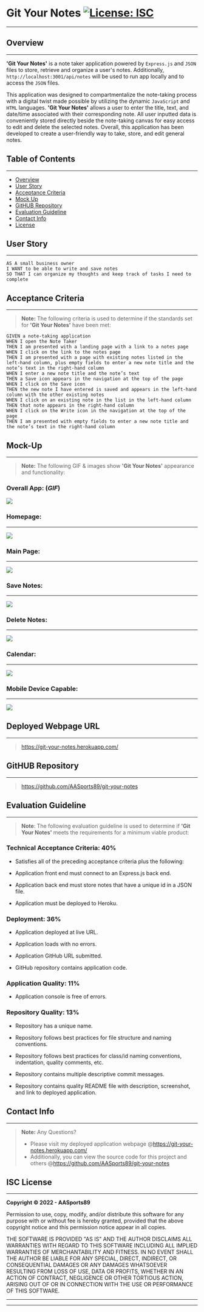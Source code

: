 
# **Git Your Notes** [![License: ISC](https://img.shields.io/badge/License-ISC-blue.svg)](#isc-license)
---
  
## Overview
---
  **'Git Your Notes'** is a note taker application powered by ```Express.js``` and ```JSON``` files to store, retrieve and organize a user's notes. Additionally, ```http://localhost:3001/api/notes``` will be used to run app locally and to access the ```JSON``` files.

  This application was designed to compartmentalize the note-taking process with a digital twist made possible by utilizing the dynamic ```JavaScript``` and  ```HTML``` languages. **'Git Your Notes'** allows a user to enter the title, text, and date/time associated with their corresponding note. All user inputted data is conveniently stored directly beside the note-taking canvas for easy access to edit and delete the selected notes. Overall, this application has been developed to create a user-friendly way to take, store, and edit general notes.


## Table of Contents
---

  * [Overview](#overview)
  * [User Story](#user-story)
  * [Acceptance Criteria](#acceptance-criteria)
  * [Mock Up](#mock-up)
  * [GitHUB Repository](#github-repository)
  * [Evaluation Guideline](#evaluation-guideline)
  * [Contact Info](#contact-info)
  * [License](#isc-license)
  
## User Story
---
```
AS A small business owner
I WANT to be able to write and save notes
SO THAT I can organize my thoughts and keep track of tasks I need to complete
```

## Acceptance Criteria
---
> **Note:** The following criteria is used to determine if the standards set for **'Git Your Notes'** have been met:

```
GIVEN a note-taking application
WHEN I open the Note Taker
THEN I am presented with a landing page with a link to a notes page
WHEN I click on the link to the notes page
THEN I am presented with a page with existing notes listed in the left-hand column, plus empty fields to enter a new note title and the note’s text in the right-hand column
WHEN I enter a new note title and the note’s text
THEN a Save icon appears in the navigation at the top of the page
WHEN I click on the Save icon
THEN the new note I have entered is saved and appears in the left-hand column with the other existing notes
WHEN I click on an existing note in the list in the left-hand column
THEN that note appears in the right-hand column
WHEN I click on the Write icon in the navigation at the top of the page
THEN I am presented with empty fields to enter a new note title and the note’s text in the right-hand column
```

## Mock-Up
---
> **Note:** The following GIF & images show **'Git Your Notes'** appearance and functionality:

### **Overall App:** (*GIF*)
<img src="./public/assets/images/note-taker.gif">

### **Homepage:**
---
<img src="./public/assets/images/home.png">

### **Main Page:**
---
<img src="./public/assets/images/mainpg.png">

### **Save Notes:**
---
<img src="./public/assets/images/saved.png">

### **Delete Notes:**
---
<img src="./public/assets/images/deleted.png">

### **Calendar:**
---
<img src="./public/assets/images/caldr.png">

### **Mobile Device Capable:**
---
<img src="./public/assets/images/mobile.jpg">
 
## Deployed Webpage URL
---
> https://git-your-notes.herokuapp.com/

## GitHUB Repository
---
> https://github.com/AASports89/git-your-notes

## Evaluation Guideline
---
> **Note**: The following evaluation guideline is used to determine if **'Git Your Notes'** meets the requirements for a minimum viable product:

### Technical Acceptance Criteria: 40%

* Satisfies all of the preceding acceptance criteria plus the following:

* Application front end must connect to an Express.js back end.

* Application back end must store notes that have a unique id in a JSON file.

* Application must be deployed to Heroku.


### Deployment: 36%

* Application deployed at live URL.

* Application loads with no errors.

* Application GitHub URL submitted.

* GitHub repository contains application code.


### Application Quality: 11%

* Application console is free of errors.


### Repository Quality: 13%

* Repository has a unique name.

* Repository follows best practices for file structure and naming conventions.

* Repository follows best practices for class/id naming conventions, indentation, quality comments, etc.

* Repository contains multiple descriptive commit messages.

* Repository contains quality README file with description, screenshot, and link to deployed application.

## Contact Info
---
> **Note:** Any Questions? 
> * Please visit my deployed application webpage  @https://git-your-notes.herokuapp.com/
> * Additionally, you can view the source code for this project and others @https://github.com/AASports89/git-your-notes

## **ISC License**
---
**Copyright © 2022 - AASports89**

Permission to use, copy, modify, and/or distribute this software for any purpose with or without fee is hereby granted, provided that the above copyright notice and this permission notice appear in all copies.

THE SOFTWARE IS PROVIDED "AS IS" AND THE AUTHOR DISCLAIMS ALL WARRANTIES WITH REGARD TO THIS SOFTWARE INCLUDING ALL IMPLIED WARRANTIES OF MERCHANTABILITY AND FITNESS. IN NO EVENT SHALL THE AUTHOR BE LIABLE FOR ANY SPECIAL, DIRECT, INDIRECT, OR CONSEQUENTIAL DAMAGES OR ANY DAMAGES WHATSOEVER RESULTING FROM LOSS OF USE, DATA OR PROFITS, WHETHER IN AN ACTION OF CONTRACT, NEGLIGENCE OR OTHER TORTIOUS ACTION, ARISING OUT OF OR IN CONNECTION WITH THE USE OR PERFORMANCE OF THIS SOFTWARE.

---
---
